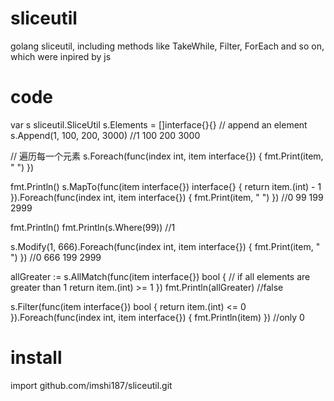 # sliceutil
golang sliceutil, including methods like TakeWhile, Filter, ForEach and so on, which were inpired by js



# code
	

var s sliceutil.SliceUtil
s.Elements = []interface{}{}
// append an element
s.Append(1, 100, 200, 3000) //1 100 200 3000

// 遍历每一个元素
s.Foreach(func(index int, item interface{}) {
	fmt.Print(item, " ")
})

fmt.Println()
s.MapTo(func(item interface{}) interface{} {
	return item.(int) - 1
}).Foreach(func(index int, item interface{}) {
	fmt.Print(item, " ")
}) //0 99 199 2999

fmt.Println()
fmt.Println(s.Where(99)) //1

s.Modify(1, 666).Foreach(func(index int, item interface{}) {
	fmt.Print(item, " ")
}) //0 666 199 2999

allGreater := s.AllMatch(func(item interface{}) bool {
	// if all elements are greater than 1
	return item.(int) >= 1
})
fmt.Println(allGreater) //false

s.Filter(func(item interface{}) bool {
	return item.(int) <= 0
}).Foreach(func(index int, item interface{}) {
	fmt.Println(item)
}) //only 0



# install
import github.com/imshi187/sliceutil.git
